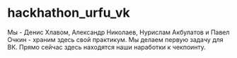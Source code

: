 # hackhathon_urfu_vk

Мы - Денис Хлавом, Александр Николаев, Нурислам Акбулатов и Павел Очкин - храним здесь свой практикум.
Мы делаем первую задачу для ВК.
Прямо сейчас здесь находятся наши наработки к чекпоинту.
